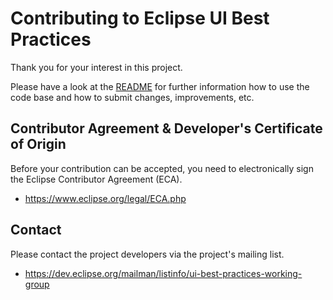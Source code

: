 Contributing to Eclipse UI Best Practices
=========================================

Thank you for your interest in this project. 

Please have a look at the [README](README.md) for
further information how to use the code base and 
how to submit changes, improvements, etc.


Contributor Agreement & Developer's Certificate of Origin
---------------------------------------------------------

Before your contribution can be accepted, you need to electronically sign the Eclipse Contributor Agreement (ECA).

- https://www.eclipse.org/legal/ECA.php


Contact
-------

Please contact the project developers via the project's mailing list.

- https://dev.eclipse.org/mailman/listinfo/ui-best-practices-working-group
